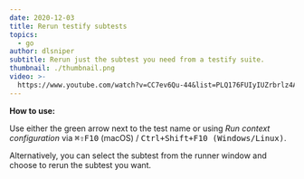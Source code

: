 ```yaml
---
date: 2020-12-03
title: Rerun testify subtests
topics:
  - go
author: dlsniper
subtitle: Rerun just the subtest you need from a testify suite.
thumbnail: ./thumbnail.png
video: >-
  https://www.youtube.com/watch?v=CC7ev6Qu-44&list=PLQ176FUIyIUZrbrlz4AY1V8VzBJKZyVlW&index=116
---
```


**How to use:**

Use either the green arrow next to the test name or using _Run context configuration_ via <kbd>⌘⇧F10</kbd> (macOS) / <kbd>Ctrl+Shift+F10 (Windows/Linux)</kbd>.

Alternatively, you can select the subtest from the runner window and choose to rerun the subtest you want.

